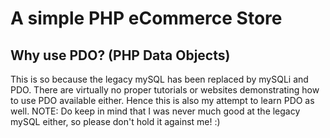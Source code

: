 # A simple PHP eCommerce Store
## Why use PDO? (PHP Data Objects)
This is so because the legacy mySQL has been replaced by mySQLi and PDO.
There are virtually no proper tutorials or websites demonstrating how to use PDO available either. Hence this is also my attempt to learn PDO as well.
NOTE: Do keep in mind that I was never much good at the legacy mySQL either, so please don't hold it against me! :)
